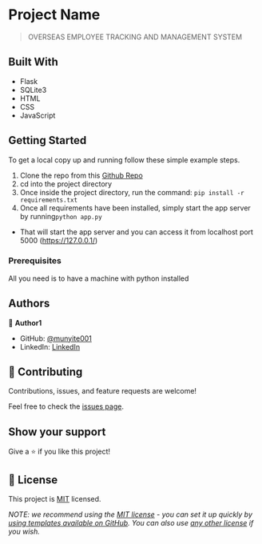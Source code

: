 # Project Name

> OVERSEAS EMPLOYEE TRACKING AND MANAGEMENT SYSTEM


## Built With
- Flask
- SQLite3
- HTML
- CSS
- JavaScript

## Getting Started

To get a local copy up and running follow these simple example steps.
1. Clone the repo from this [Github Repo](https://github.com/munyite001/OVERSEAS-EMPLOYEE-TRACKING-AND-MANAGEMENT-SYSTEM.git)
2. cd into the project directory
3. Once inside the project directory, run the command: ```pip install -r requirements.txt```
4. Once all requirements have been installed, simply start the app server by running```python app.py```
- That will start the app server and you can access it from localhost port 5000 (https://127.0.0.1/)

### Prerequisites
All you need is to have a machine with python installed


## Authors

👤 **Author1**

- GitHub: [@munyite001](https://github.com/munyite001)
- LinkedIn: [LinkedIn](https://linkedin.com/in/emunyite)

## 🤝 Contributing

Contributions, issues, and feature requests are welcome!

Feel free to check the [issues page](../../issues/).

## Show your support

Give a ⭐️ if you like this project!

## 📝 License

This project is [MIT](./LICENSE) licensed.

_NOTE: we recommend using the [MIT license](https://choosealicense.com/licenses/mit/) - you can set it up quickly by [using templates available on GitHub](https://docs.github.com/en/communities/setting-up-your-project-for-healthy-contributions/adding-a-license-to-a-repository). You can also use [any other license](https://choosealicense.com/licenses/) if you wish._
